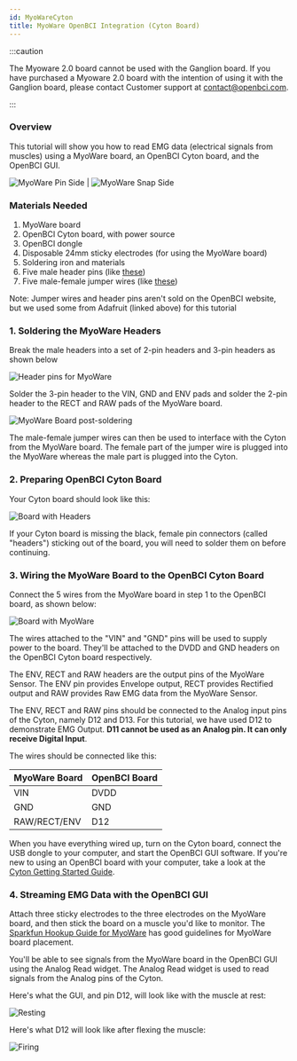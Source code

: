 ```yaml
---
id: MyoWareCyton
title: MyoWare OpenBCI Integration (Cyton Board)
---
```


:::caution

The Myoware 2.0 board cannot be used with the Ganglion board. If you have purchased a Myoware 2.0 board with the intention of using it with the Ganglion board, please contact Customer support at contact@openbci.com.

:::

### Overview

This tutorial will show you how to read EMG data (electrical signals from muscles) using a MyoWare board, an OpenBCI Cyton board, and the OpenBCI GUI. 

![MyoWare Pin Side](../../assets/ThirdPartyImages/myoware_pin_side.jpg) | ![MyoWare Snap Side](../../assets/ThirdPartyImages/myoware_snap_side.jpg)


### Materials Needed

1.  MyoWare board
2.  OpenBCI Cyton board, with power source
3.  OpenBCI dongle
4.  Disposable 24mm sticky electrodes (for using the MyoWare board)
5.  Soldering iron and materials
6.  Five male header pins (like [these](https://www.adafruit.com/product/2671)) 
7.  Five male-female jumper wires (like [these](https://www.adafruit.com/product/826))

Note: Jumper wires and header pins aren't sold on the OpenBCI website, but we used some from Adafruit (linked above) for this tutorial

### 1. Soldering the MyoWare Headers

Break the male headers into a set of 2-pin headers and 3-pin headers as shown below

![Header pins for MyoWare](../../assets/ThirdPartyImages/mywoare_headers.jpg)

Solder the 3-pin header to the VIN, GND and ENV pads and solder the 2-pin header to the RECT and RAW pads of the MyoWare board. 

![MyoWare Board post-soldering](../../assets/ThirdPartyImages/myoware_soldered.jpg)

The male-female jumper wires can then be used to interface with the Cyton from the MyoWare board. The female part of the jumper wire is plugged into the MyoWare whereas the male part is plugged into the Cyton.

### 2. Preparing OpenBCI Cyton Board

Your Cyton board should look like this:

![Board with Headers](../../assets/ThirdPartyImages/Cyton_32bit.jpg)

If your Cyton board is missing the black, female pin connectors (called "headers") sticking out of the board, you will need to solder them on before continuing.

### 3. Wiring the MyoWare Board to the OpenBCI Cyton Board

Connect the 5 wires from the MyoWare board in step 1 to the OpenBCI board, as shown below:

![Board with MyoWare](../../assets/ThirdPartyImages/myoware_connected.jpg)

The wires attached to the "VIN" and "GND" pins will be used to supply power to the board. They'll be attached to the DVDD and GND headers on the OpenBCI Cyton board respectively.

The ENV, RECT and RAW headers are the output pins of the MyoWare Sensor. The ENV pin provides Envelope output, RECT provides Rectified output and RAW provides Raw EMG data from the MyoWare Sensor. 

The ENV, RECT and RAW pins should be connected to the Analog input pins of the Cyton, namely D12 and D13. For this tutorial, we have used D12 to demonstrate EMG Output. __D11 cannot be used as an Analog pin. It can only receive Digital Input__.

The wires should be connected like this:

| MyoWare Board | OpenBCI Board  |
| ------------- | -------------- |
| VIN           | DVDD           |
| GND           | GND            |
| RAW/RECT/ENV  | D12            |

When you have everything wired up, turn on the Cyton board, connect the USB dongle to your computer, and start the OpenBCI GUI software. If you're new to using an OpenBCI board with your computer, take a look at the [Cyton Getting Started Guide](GettingStarted/Boards/01-Cyton_Getting_Started_Guide.md).

### 4. Streaming EMG Data with the OpenBCI GUI

Attach three sticky electrodes to the three electrodes on the MyoWare board, and then stick the board on a muscle you'd like to monitor. The [Sparkfun Hookup Guide for MyoWare](https://learn.sparkfun.com/tutorials/getting-started-with-the-MyoWare-20-muscle-sensor-ecosystem/all) has good guidelines for MyoWare board placement.

You'll be able to see signals from the MyoWare board in the OpenBCI GUI using the Analog Read widget. The Analog Read widget is used to read signals from the Analog pins of the Cyton. 

Here's what the GUI, and pin D12, will look like with the muscle at rest:

![Resting](../../assets/ThirdPartyImages/GUI_myoware_resting.jpg)

Here's what D12 will look like after flexing the muscle:

![Firing](../../assets/ThirdPartyImages/GUI_myoware_flexion.jpg)
